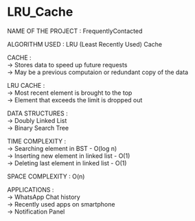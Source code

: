 # LRU_Cache

NAME OF THE PROJECT : FrequentlyContacted

ALGORITHM USED : LRU (Least Recently Used) Cache

CACHE :  
-> Stores data to speed up future requests  
-> May be a previous computaion or redundant copy of the data  
        
LRU CACHE :   
-> Most recent element is brought to the top  
-> Element that exceeds the limit is dropped out  

DATA STRUCTURES :   
-> Doubly Linked List  
-> Binary Search Tree  

TIME COMPLEXITY :   
-> Searching element in BST - O(log n)  
-> Inserting new element in linked list - O(1)  
-> Deleting last element in linked list - O(1)  

SPACE COMPLEXITY : O(n)  

APPLICATIONS :   
-> WhatsApp Chat history  
-> Recently used apps on smartphone  
-> Notification Panel  
